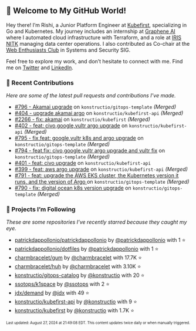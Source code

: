<!-- DO NOT EDIT THIS FILE DIRECTLY! This file was automatically generated from the tool in this repo. -->

## 🌟 Welcome to My GitHub World!

Hey there! I’m Rishi, a Junior Platform Engineer at [Kubefirst](https://kubefirst.io/), specializing in Go and Kubernetes. My journey includes an internship at [Graphene AI](https://grapheneai.com/) where I automated cloud infrastructure with Terraform, and a role at [IRIS NITK](https://iris.nitk.ac.in/hrms/) managing data center operations. I also contributed as Co-chair at the [Web Enthusiasts Club](https://webclub.nitk.ac.in/) in Systems and Security SIG.

Feel free to explore my work, and don’t hesitate to connect with me. Find me on [Twitter](https://x.com/RishixMonk) and [LinkedIn](https://www.linkedin.com/in/mrrishi373/).

### 🚀 Recent Contributions

*Here are some of the latest pull requests and contributions I’ve made.*


* [#796 - Akamai upgrade](https://github.com/konstructio/gitops-template/pull/796) on `konstructio/gitops-template` *(Merged)*
* [#404 - upgrade akamai argo](https://github.com/konstructio/kubefirst-api/pull/404) on `konstructio/kubefirst-api` *(Merged)*
* [#2266 - fix: akamai](https://github.com/konstructio/kubefirst/pull/2266) on `konstructio/kubefirst` *(Merged)*
* [#402 - feat: civo,google,vultr argo upgrade](https://github.com/konstructio/kubefirst-api/pull/402) on `konstructio/kubefirst-api` *(Merged)*
* [#795 - fix,feat: google,vultr k8s and argo upgrade](https://github.com/konstructio/gitops-template/pull/795) on `konstructio/gitops-template` *(Merged)*
* [#794 - feat,fix: civo,google,vultr argo upgrade and vultr fix](https://github.com/konstructio/gitops-template/pull/794) on `konstructio/gitops-template` *(Merged)*
* [#401 - feat: civo upgrade](https://github.com/konstructio/kubefirst-api/pull/401) on `konstructio/kubefirst-api` 
* [#399 - feat: aws argo upgrade](https://github.com/konstructio/kubefirst-api/pull/399) on `konstructio/kubefirst-api` *(Merged)*
* [#791 - feat: upgrade the AWS EKS cluster, the Kubernetes version it runs, and the version of Argo ](https://github.com/konstructio/gitops-template/pull/791) on `konstructio/gitops-template` *(Merged)*
* [#790 - fix: digital ocean k8s version upgrade](https://github.com/konstructio/gitops-template/pull/790) on `konstructio/gitops-template` *(Merged)*

### 🌟 Projects I’m Following

*These are some repositories I’ve recently starred because they caught my eye.*


* [patrickdappollonio/patrickdappollonio](https://github.com/patrickdappollonio/patrickdappollonio) by [@patrickdappollonio](https://github.com/patrickdappollonio) with 1 ⭐️
* [patrickdappollonio/dotfiles](https://github.com/patrickdappollonio/dotfiles) by [@patrickdappollonio](https://github.com/patrickdappollonio) with 1 ⭐️
* [charmbracelet/gum](https://github.com/charmbracelet/gum) by [@charmbracelet](https://github.com/charmbracelet) with 17.7K ⭐️
* [charmbracelet/huh](https://github.com/charmbracelet/huh) by [@charmbracelet](https://github.com/charmbracelet) with 3.10K ⭐️
* [konstructio/gitops-catalog](https://github.com/konstructio/gitops-catalog) by [@konstructio](https://github.com/konstructio) with 20 ⭐️
* [ssotops/k1space](https://github.com/ssotops/k1space) by [@ssotops](https://github.com/ssotops) with 2 ⭐️
* [jdx/demand](https://github.com/jdx/demand) by [@jdx](https://github.com/jdx) with 49 ⭐️
* [konstructio/kubefirst-api](https://github.com/konstructio/kubefirst-api) by [@konstructio](https://github.com/konstructio) with 9 ⭐️
* [konstructio/kubefirst](https://github.com/konstructio/kubefirst) by [@konstructio](https://github.com/konstructio) with 1.7K ⭐️

<sub><small>Last updated: August 27, 2024 at 21:49:08 EDT. This content updates twice daily or when manually triggered.</small></sub>
